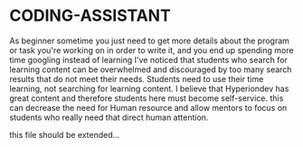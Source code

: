 # CODING-ASSISTANT
As beginner sometime you just need  to get more details about the program or task you're working on in order to write it, and you end up spending more time googling instead of learning I've noticed that students who search for learning content can be overwhelmed and discouraged by too many search results that do not meet their needs. Students need to use their time learning, not searching for learning content. I believe that Hyperiondev has great content and therefore students here must become self-service. this can decrease the need for Human resource and allow mentors to focus on students who really need that direct human attention. 

this file should be extended...
